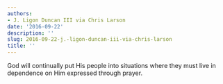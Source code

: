```yaml
---
authors:
- J. Ligon Duncan III via Chris Larson
date: '2016-09-22'
description: ''
slug: 2016-09-22-j.-ligon-duncan-iii-via-chris-larson
title: ''
---
```

God will continually put His people into situations where they must live in dependence on Him expressed through prayer.



